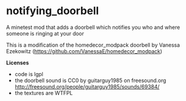 # notifying_doorbell
A minetest mod that adds a doorbell which notifies you who and where someone is ringing at your door

This is a modification of the homedecor_modpack doorbell by Vanessa Ezekowitz (https://github.com/VanessaE/homedecor_modpack)

**Licenses**
- code is lgpl
- the doorbell sound is CC0 by guitarguy1985 on freesound.org
    http://freesound.org/people/guitarguy1985/sounds/69384/
- the textures are WTFPL
